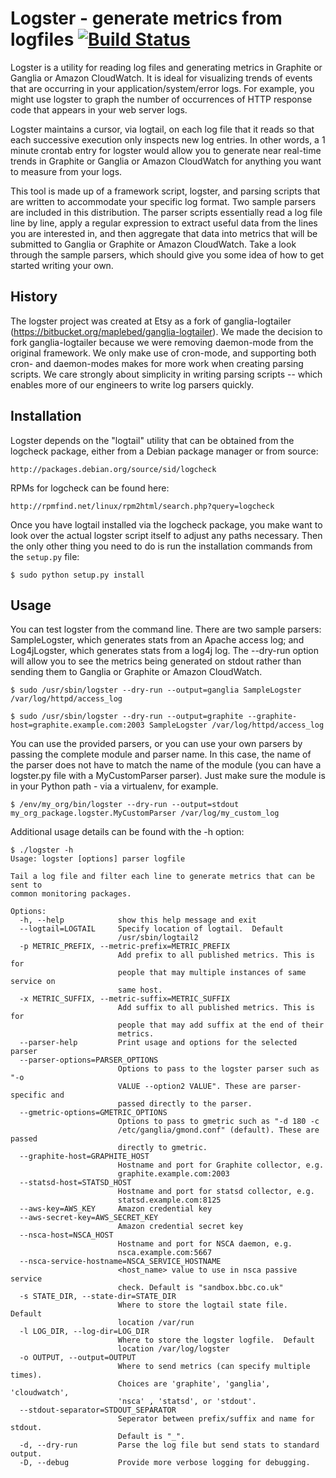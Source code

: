 # Logster - generate metrics from logfiles [![Build Status](https://secure.travis-ci.org/etsy/logster.png)](http://travis-ci.org/etsy/logster)

Logster is a utility for reading log files and generating metrics in Graphite
or Ganglia or Amazon CloudWatch. It is ideal for visualizing trends of events that are occurring in
your application/system/error logs. For example, you might use logster to graph
the number of occurrences of HTTP response code that appears in your web server
logs.

Logster maintains a cursor, via logtail, on each log file that it reads so that
each successive execution only inspects new log entries. In other words, a 1
minute crontab entry for logster would allow you to generate near real-time
trends in Graphite or Ganglia or Amazon CloudWatch for anything you want to measure from your logs.

This tool is made up of a framework script, logster, and parsing scripts that
are written to accommodate your specific log format. Two sample parsers are
included in this distribution. The parser scripts essentially read a log file
line by line, apply a regular expression to extract useful data from the lines
you are interested in, and then aggregate that data into metrics that will be
submitted to Ganglia or Graphite or Amazon CloudWatch. Take a look through the sample
parsers, which should give you some idea of how to get started writing your
own.


## History

The logster project was created at Etsy as a fork of ganglia-logtailer
(https://bitbucket.org/maplebed/ganglia-logtailer). We made the decision to
fork ganglia-logtailer because we were removing daemon-mode from the original
framework. We only make use of cron-mode, and supporting both cron- and
daemon-modes makes for more work when creating parsing scripts. We care
strongly about simplicity in writing parsing scripts -- which enables more of
our engineers to write log parsers quickly.


## Installation

Logster depends on the "logtail" utility that can be obtained from the logcheck
package, either from a Debian package manager or from source:

    http://packages.debian.org/source/sid/logcheck

RPMs for logcheck can be found here:

    http://rpmfind.net/linux/rpm2html/search.php?query=logcheck

Once you have logtail installed via the logcheck package, you make want to look
over the actual logster script itself to adjust any paths necessary. Then the
only other thing you need to do is run the installation commands from the
`setup.py` file:

    $ sudo python setup.py install


## Usage

You can test logster from the command line. There are two sample parsers:
SampleLogster, which generates stats from an Apache access log; and
Log4jLogster, which generates stats from a log4j log. The --dry-run option will
allow you to see the metrics being generated on stdout rather than sending them
to Ganglia or Graphite or Amazon CloudWatch.

    $ sudo /usr/sbin/logster --dry-run --output=ganglia SampleLogster /var/log/httpd/access_log

    $ sudo /usr/sbin/logster --dry-run --output=graphite --graphite-host=graphite.example.com:2003 SampleLogster /var/log/httpd/access_log

You can use the provided parsers, or you can use your own parsers by passing
the complete module and parser name. In this case, the name of the parser does
not have to match the name of the module (you can have a logster.py file with a
MyCustomParser parser). Just make sure the module is in your Python path - via
a virtualenv, for example.

    $ /env/my_org/bin/logster --dry-run --output=stdout my_org_package.logster.MyCustomParser /var/log/my_custom_log

Additional usage details can be found with the -h option:

    $ ./logster -h
    Usage: logster [options] parser logfile

    Tail a log file and filter each line to generate metrics that can be sent to
    common monitoring packages.

    Options:
      -h, --help            show this help message and exit
      --logtail=LOGTAIL     Specify location of logtail.  Default
                            /usr/sbin/logtail2
      -p METRIC_PREFIX, --metric-prefix=METRIC_PREFIX
                            Add prefix to all published metrics. This is for
                            people that may multiple instances of same service on
                            same host.
      -x METRIC_SUFFIX, --metric-suffix=METRIC_SUFFIX
                            Add suffix to all published metrics. This is for
                            people that may add suffix at the end of their
                            metrics.
      --parser-help         Print usage and options for the selected parser
      --parser-options=PARSER_OPTIONS
                            Options to pass to the logster parser such as "-o
                            VALUE --option2 VALUE". These are parser-specific and
                            passed directly to the parser.
      --gmetric-options=GMETRIC_OPTIONS
                            Options to pass to gmetric such as "-d 180 -c
                            /etc/ganglia/gmond.conf" (default). These are passed
                            directly to gmetric.
      --graphite-host=GRAPHITE_HOST
                            Hostname and port for Graphite collector, e.g.
                            graphite.example.com:2003
      --statsd-host=STATSD_HOST
                            Hostname and port for statsd collector, e.g.
                            statsd.example.com:8125
      --aws-key=AWS_KEY     Amazon credential key
      --aws-secret-key=AWS_SECRET_KEY
                            Amazon credential secret key
      --nsca-host=NSCA_HOST
                            Hostname and port for NSCA daemon, e.g.
                            nsca.example.com:5667
      --nsca-service-hostname=NSCA_SERVICE_HOSTNAME
                            <host_name> value to use in nsca passive service
                            check. Default is "sandbox.bbc.co.uk"
      -s STATE_DIR, --state-dir=STATE_DIR
                            Where to store the logtail state file.  Default
                            location /var/run
      -l LOG_DIR, --log-dir=LOG_DIR
                            Where to store the logster logfile.  Default
                            location /var/log/logster
      -o OUTPUT, --output=OUTPUT
                            Where to send metrics (can specify multiple times).
                            Choices are 'graphite', 'ganglia', 'cloudwatch',
                            'nsca' , 'statsd', or 'stdout'.
      --stdout-separator=STDOUT_SEPARATOR
                            Seperator between prefix/suffix and name for stdout.
                            Default is "_".
      -d, --dry-run         Parse the log file but send stats to standard output.
      -D, --debug           Provide more verbose logging for debugging.

